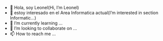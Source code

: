 - 👋 Hola, soy Leonel(Hi, I’m Leonel)
- 👀 estoy interesado en el Area Informatica actual(I’m interested in section Informatic...)
- 🌱 I’m currently learning ...
- 💞️ I’m looking to collaborate on ...
- 📫 How to reach me ...

<!---
lcondorec/lcondorec is a ✨ special ✨ repository because its `README.md` (this file) appears on your GitHub profile.
You can click the Preview link to take a look at your changes.
--->
